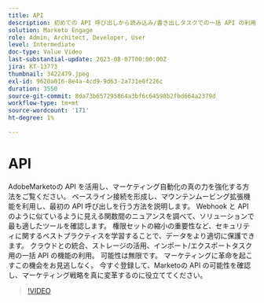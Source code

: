 ```yaml
---
title: API
description: 初めての API 呼び出しから読み込み/書き出しタスクでの一括 API の利用、Webhook と API の比較、データセキュリティとクラウド統合のベストプラクティスの学習まで、AdobeのMarketo API の可能性を最大限に活用しましょう。
solution: Marketo Engage
role: Admin, Architect, Developer, User
level: Intermediate
doc-type: Value Video
last-substantial-update: 2023-08-07T00:00:00Z
jira: KT-13773
thumbnail: 3422479.jpeg
exl-id: 9620a016-8e4a-4cd9-9d63-2a731e0f226c
duration: 3550
source-git-commit: 8da73b657295864a3bf6c64598b2fbd664a2379d
workflow-type: tm+mt
source-wordcount: '171'
ht-degree: 1%

---
```


# API

AdobeMarketoの API を活用し、マーケティング自動化の真の力を強化する方法をご覧ください。 ベースライン接続を形成し、マウンテンムービング拡張機能を利用し、最初の API 呼び出しを行う方法を説明します。 Webhook と API のように似ているように見える関数間のニュアンスを調べて、ソリューションで最も適したツールを確認します。 権限セットの縮小の重要性など、セキュリティに関するベストプラクティスを学習することで、データをより適切に保護できます。 クラウドとの統合、ストレージの活用、インポート/エクスポートタスク用の一括 API の機能の利用。 可能性は無限です。 マーケティングに革命を起こすこの機会をお見逃しなく。 今すぐ登録して、Marketoの API の可能性を確認し、マーケティング戦略を真に変革するのに役立ててください。

>[!VIDEO](https://video.tv.adobe.com/v/3432503/?learn=on&captions=jpn)
